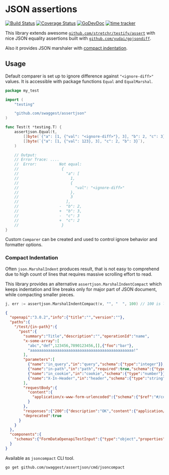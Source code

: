 # JSON assertions

[![Build Status](https://github.com/swaggest/assertjson/workflows/test/badge.svg)](https://github.com/swaggest/assertjson/actions?query=branch%3Amaster+workflow%3Atest)
[![Coverage Status](https://codecov.io/gh/swaggest/assertjson/branch/master/graph/badge.svg)](https://codecov.io/gh/swaggest/assertjson)
[![GoDevDoc](https://img.shields.io/badge/dev-doc-00ADD8?logo=go)](https://pkg.go.dev/github.com/swaggest/assertjson)
[![time tracker](https://wakatime.com/badge/github/swaggest/assertjson.svg)](https://wakatime.com/badge/github/swaggest/assertjson)

This library extends awesome [`github.com/stretchr/testify/assert`](https://godoc.org/github.com/stretchr/testify/assert) 
with nice JSON equality assertions built with [`github.com/yudai/gojsondiff`](https://github.com/yudai/gojsondiff).

Also it provides JSON marshaler with [compact indentation](#compact-indentation).

## Usage

Default comparer is set up to ignore difference against `"<ignore-diff>"` values. It is accessible with package functions `Equal` and `EqualMarshal`.

```go
package my_test

import (
	"testing"

	"github.com/swaggest/assertjson"
)

func Test(t *testing.T) {
	assertjson.Equal(t,
		[]byte(`{"a": [1, {"val": "<ignore-diff>"}, 3], "b": 2, "c": 3}`),
		[]byte(`{"a": [1, {"val": 123}, 3], "c": 2, "b": 3}`),
	)

	// Output:
	// Error Trace:	....
	//	Error:      	Not equal:
	//	            	 {
	//	            	   "a": [
	//	            	     1,
	//	            	     {
	//	            	       "val": "<ignore-diff>"
	//	            	     },
	//	            	     3
	//	            	   ],
	//	            	-  "b": 2,
	//	            	+  "b": 3,
	//	            	-  "c": 3
	//	            	+  "c": 2
	//	            	 }
}

```

Custom `Comparer` can be created and used to control ignore behavior and formatter options.

### Compact Indentation
Often `json.MarshalIndent` produces result, that is not easy to comprehend due to high count of lines that requires 
massive scrolling effort to read.

This library provides an alternative `assertjson.MarshalIndentCompact` which keeps indentation and line breaks only 
for major part of JSON document, while compacting smaller pieces.

```go
j, err := assertjson.MarshalIndentCompact(v, "", "  ", 100) // 100 is line width limit.
```
 
```json
{
  "openapi":"3.0.2","info":{"title":"","version":""},
  "paths":{
    "/test/{in-path}":{
      "post":{
        "summary":"Title","description":"","operationId":"name",
        "x-some-array":[
          "abc","def",123456,7890123456,[],{"foo":"bar"},
          "aaaaaaaaaaaaaaaaaaaaaaaaaaaaaaaaaaaaaaaaaaaaaa!"
        ],
        "parameters":[
          {"name":"in_query","in":"query","schema":{"type":"integer"}},
          {"name":"in-path","in":"path","required":true,"schema":{"type":"boolean"}},
          {"name":"in_cookie","in":"cookie","schema":{"type":"number"}},
          {"name":"X-In-Header","in":"header","schema":{"type":"string"}}
        ],
        "requestBody":{
          "content":{
            "application/x-www-form-urlencoded":{"schema":{"$ref":"#/components/schemas/FormDataOpenapiTestInput"}}
          }
        },
        "responses":{"200":{"description":"OK","content":{"application/json":{"schema":{}}}}},
        "deprecated":true
      }
    }
  },
  "components":{
    "schemas":{"FormDataOpenapiTestInput":{"type":"object","properties":{"in_form_data":{"type":"string"}}}}
  }
}
```

Available as `jsoncompact` CLI tool.
```
go get github.com/swaggest/assertjson/cmd/jsoncompact
```